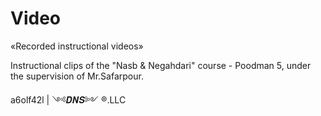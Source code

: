 # Video
«Recorded instructional videos»

Instructional clips of the "Nasb & Negahdari" course - Poodman 5, under the supervision of Mr.Safarpour.

a6olf42l | ༺𝑫𝑵𝑺༻ ®.LLC
